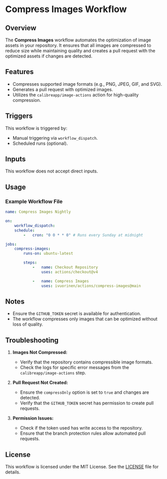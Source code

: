 # Compress Images Workflow

## Overview

The **Compress Images** workflow automates the optimization of image assets in
your repository. It ensures that all images are compressed to reduce size while
maintaining quality and creates a pull request with the optimized assets if
changes are detected.

## Features

- Compresses supported image formats (e.g., PNG, JPEG, GIF, and SVG).
- Generates a pull request with optimized images.
- Utilizes the `calibreapp/image-actions` action for high-quality compression.

## Triggers

This workflow is triggered by:

- Manual triggering via `workflow_dispatch`.
- Scheduled runs (optional).

## Inputs

This workflow does not accept direct inputs.

## Usage

### Example Workflow File

```yaml
name: Compress Images Nightly

on:
    workflow_dispatch:
    schedule:
        -   cron: "0 0 * * 0" # Runs every Sunday at midnight

jobs:
    compress-images:
        runs-on: ubuntu-latest

        steps:
            -   name: Checkout Repository
                uses: actions/checkout@v4

            -   name: Compress Images
                uses: ivuorinen/actions/compress-images@main
```

## Notes

- Ensure the `GITHUB_TOKEN` secret is available for authentication.
- The workflow compresses only images that can be optimized without loss of
  quality.

## Troubleshooting

1. **Images Not Compressed:**
    - Verify that the repository contains compressible image formats.
    - Check the logs for specific error messages from the
      `calibreapp/image-actions` step.

2. **Pull Request Not Created:**
    - Ensure the `compressOnly` option is set to `true` and changes are
      detected.
    - Verify that the `GITHUB_TOKEN` secret has permission to create pull
      requests.

3. **Permission Issues:**
    - Check if the token used has write access to the repository.
    - Ensure that the branch protection rules allow automated pull requests.

## License

This workflow is licensed under the MIT License. See
the [LICENSE](../LICENSE.md) file for details.

